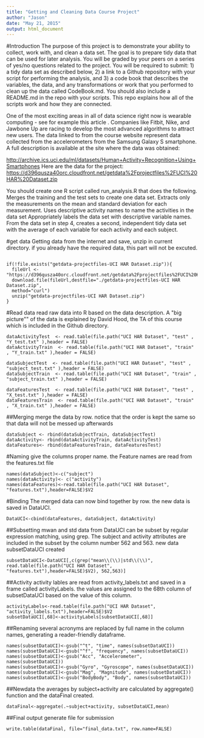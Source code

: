 ```yaml
---
title: "Getting and Cleaning Data Course Project"
author: "Jason"
date: "May 21, 2015"
output: html_document
---
```

#Introduction
The purpose of this project is to demonstrate your ability to collect, work with, and clean a data set. The goal is to prepare tidy data that can be used for later analysis. You will be graded by your peers on a series of yes/no questions related to the project. You will be required to submit: 1) a tidy data set as described below, 2) a link to a Github repository with your script for performing the analysis, and 3) a code book that describes the variables, the data, and any transformations or work that you performed to clean up the data called CodeBook.md. You should also include a README.md in the repo with your scripts. This repo explains how all of the scripts work and how they are connected.  

One of the most exciting areas in all of data science right now is wearable computing - see for example this article . Companies like Fitbit, Nike, and Jawbone Up are racing to develop the most advanced algorithms to attract new users. The data linked to from the course website represent data collected from the accelerometers from the Samsung Galaxy S smartphone. A full description is available at the site where the data was obtained: 

http://archive.ics.uci.edu/ml/datasets/Human+Activity+Recognition+Using+Smartphones 
Here are the data for the project: 
https://d396qusza40orc.cloudfront.net/getdata%2Fprojectfiles%2FUCI%20HAR%20Dataset.zip 

You should create one R script called run_analysis.R that does the following. 
Merges the training and the test sets to create one data set.
Extracts only the measurements on the mean and standard deviation for each measurement. 
Uses descriptive activity names to name the activities in the data set
Appropriately labels the data set with descriptive variable names. 
From the data set in step 4, creates a second, independent tidy data set with the average of each variable for each activity and each subject.

#get data
Getting data from the internet and save, unzip in current directory. if you already have the required data, this part will not be excuted.
```{r}

if(!file.exists("getdata-projectfiles-UCI HAR Dataset.zip")){
  fileUrl <- "https://d396qusza40orc.cloudfront.net/getdata%2Fprojectfiles%2FUCI%20HAR%20Dataset.zip"
  download.file(fileUrl,destfile="./getdata-projectfiles-UCI HAR Dataset.zip",
  method="curl")
  unzip("getdata-projectfiles-UCI HAR Dataset.zip")
}
```
#Read data
read raw data into R based on the data description. A "big picture"" of the data is explained by David Hood, the TA of this course which is included in the Github directory. 

```{r}
dataActivityTest  <- read.table(file.path("UCI HAR Dataset", "test" , "Y_test.txt" ),header = FALSE)
dataActivityTrain  <- read.table(file.path("UCI HAR Dataset", "train" , "Y_train.txt" ),header = FALSE)

dataSubjectTest  <- read.table(file.path("UCI HAR Dataset", "test" , "subject_test.txt" ),header = FALSE)
dataSubjectTrain  <- read.table(file.path("UCI HAR Dataset", "train" , "subject_train.txt" ),header = FALSE)

dataFeaturesTest  <- read.table(file.path("UCI HAR Dataset", "test" , "X_test.txt" ),header = FALSE)
dataFeaturesTrain  <- read.table(file.path("UCI HAR Dataset", "train" , "X_train.txt" ),header = FALSE)
```

##Merging
merge the data by row. notice that the order is kept the same so that data will not be messed up afterwards 
```{r}
dataSubject <- rbind(dataSubjectTrain, dataSubjectTest)
dataActivity<- rbind(dataActivityTrain, dataActivityTest)
dataFeatures<- rbind(dataFeaturesTrain, dataFeaturesTest)
```

#Naming
give the columns proper name. the Feature names are read from the features.txt file
```{r}
names(dataSubject)<-c("subject")
names(dataActivity)<- c("activity")
names(dataFeatures)<-read.table(file.path("UCI HAR Dataset", "features.txt"),header=FALSE)$V2
```

#Binding
The merged data can now bind together by row. the new data is saved in DataUCI.
```{r}
DataUCI<-cbind(dataFeatures, dataSubject, dataActivity)
```

##Subsetting
mwan and std data from DataUCI can be subset by regular expression matching, using grep. The subject and activity attributes are included in the subset by the column number 562 and 563.
new data subsetDataUCI created
```{r}
subsetDataUCI<-DataUCI[,c(grep("mean\\(\\)|std\\(\\)", read.table(file.path("UCI HAR Dataset", "features.txt"),header=FALSE)$V2), 562,563)]
```

##Activity
activity lables are read from activity_labels.txt and saved in a frame called activityLabels. the values are assigned to the 68th column of subsetDataUCI based on the value of this column. 
```{r}
activityLabels<-read.table(file.path("UCI HAR Dataset", "activity_labels.txt"),header=FALSE)$V2
subsetDataUCI[,68]<-activityLabels[subsetDataUCI[,68]]
```

##Renaming
several acronyms are replaced by full name in the column names, generating a reader-friendly dataframe.  
```{r}
names(subsetDataUCI)<-gsub("^t", "time", names(subsetDataUCI))
names(subsetDataUCI)<-gsub("^f", "frequency", names(subsetDataUCI))
names(subsetDataUCI)<-gsub("Acc", "Accelerometer", names(subsetDataUCI))
names(subsetDataUCI)<-gsub("Gyro", "Gyroscope", names(subsetDataUCI))
names(subsetDataUCI)<-gsub("Mag", "Magnitude", names(subsetDataUCI))
names(subsetDataUCI)<-gsub("BodyBody", "Body", names(subsetDataUCI))
```

##Newdata
the averages by subject+activity are calculated by aggregate() function and the dataFinal created.
```{r}
dataFinal<-aggregate(.~subject+activity, subsetDataUCI,mean)
```

##Final output
generate file for submission
```{r}
write.table(dataFinal, file="final_data.txt", row.name=FALSE)
```
